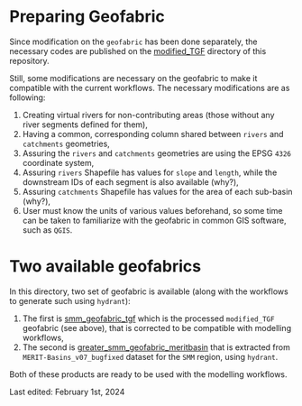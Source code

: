 # Preparing Geofabric

Since modification on the `geofabric` has been done separately, the
necessary codes are published on the [modified_TGF](https://github.com/kasra-keshavarz/StMaryMilk2023-UofC/tree/main/geofabric/modified_TGF) directory of this repository.

Still, some modifications are necessary on the geofabric to make it
compatible with the current workflows. The necessary modifications are as
following:

1. Creating virtual rivers for non-contributing areas (those without any
   river segments defined for them),
2. Having a common, corresponding column shared between `rivers` and
   `catchments` geometries,
3. Assuring the `rivers` and `catchments` geometries are using the EPSG
   `4326` coordinate system,
4. Assuring `rivers` Shapefile has values for `slope` and `length`, while
   the downstream IDs of each segment is also available (why?),
5. Assuring `catchments` Shapefile has values for the area of each
   sub-basin (why?),
6. User must know the units of various values beforehand, so some time can
   be taken to familiarize with the geofabric in common GIS software, such
   as `QGIS`.

# Two available geofabrics
In this directory, two set of geofabric is available (along with the
workflows to generate such using `hydrant`):
1. The first is [smm_geofabric_tgf](./smm_geofabric_tgf) which is the
   processed `modified_TGF` geofabric (see above), that is corrected to be
   compatible with modelling workflows,
2. The second is [greater_smm_geofabric_meritbasin](./greater_smm_geofabric_meritbasin) that is extracted from `MERIT-Basins_v07_bugfixed` dataset for the `SMM` region, using `hydrant`.

Both of these products are ready to be used with the modelling workflows.

Last edited: February 1st, 2024
